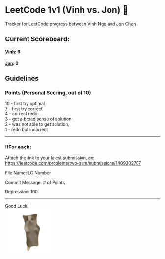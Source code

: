 # LeetCode 1v1 (Vinh vs. Jon) 🤺
Tracker for LeetCode progress between [Vinh Ngo](https://github.com/vinhngo380) and [Jon Chen](https://github.com/thisisjonchen)

## Current Scoreboard:
#### [Vinh](): 6                              </br>
#### [Jon](https://leetcode.com/u/ZeBosse/): 0

## Guidelines
### Points (Personal Scoring, out of 10)
10 - first try optimal <br>
7 - first try correct <br>
4 - correct redo <br>
3 - got a broad sense of solution <br>
2 - was not able to get solution, <br>
1 - redo but incorrect <br>

<hr/>

### ‼️For each:

Attach the link to your latest submission,
ex: https://leetcode.com/problems/two-sum/submissions/1409302707 <br/>

File Name: LC Number <br/>

Commit Message: # of Points <br/>

Depression: 100 <br/>
 
<hr/>

Good Luck!\
<img src="/misc/cat.gif" width="30%" height="30%"/>

